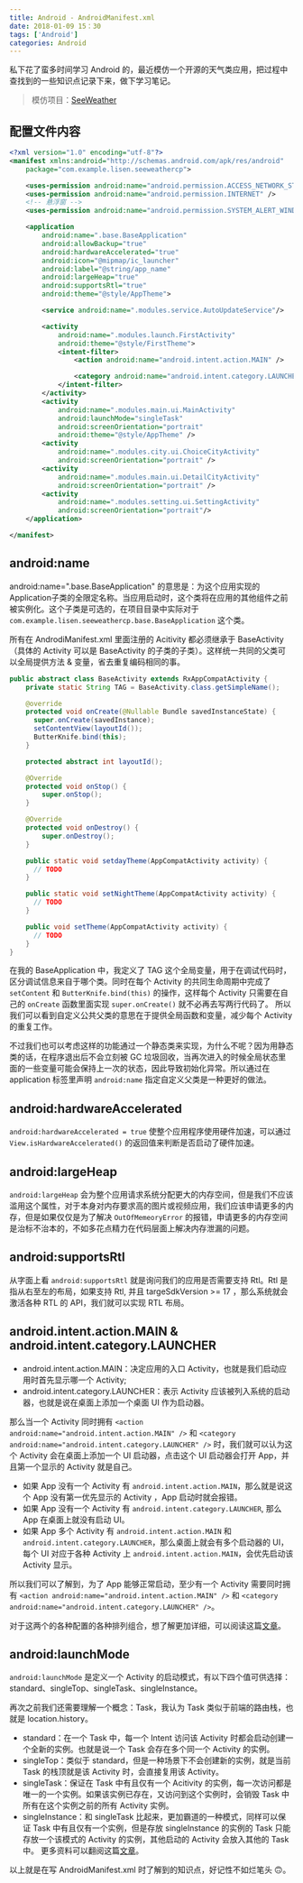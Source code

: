 ```yaml
---
title: Android - AndroidManifest.xml
date: 2018-01-09 15：30
tags: ['Android']
categories: Android
---
```


私下花了蛮多时间学习 Android 的，最近模仿一个开源的天气类应用，把过程中查找到的一些知识点记录下来，做下学习笔记。
> 模仿项目：[SeeWeather](https://github.com/xcc3641/SeeWeather)

<!-- more -->

## 配置文件内容
```XML
<?xml version="1.0" encoding="utf-8"?>
<manifest xmlns:android="http://schemas.android.com/apk/res/android"
    package="com.example.lisen.seeweathercp">

    <uses-permission android:name="android.permission.ACCESS_NETWORK_STATE" />
    <uses-permission android:name="android.permission.INTERNET" />
    <!-- 悬浮窗 -->
    <uses-permission android:name="android.permission.SYSTEM_ALERT_WINDOW" />

    <application
        android:name=".base.BaseApplication"
        android:allowBackup="true"
        android:hardwareAccelerated="true"
        android:icon="@mipmap/ic_launcher"
        android:label="@string/app_name"
        android:largeHeap="true"
        android:supportsRtl="true"
        android:theme="@style/AppTheme">

        <service android:name=".modules.service.AutoUpdateService"/>

        <activity
            android:name=".modules.launch.FirstActivity"
            android:theme="@style/FirstTheme">
            <intent-filter>
                <action android:name="android.intent.action.MAIN" />

                <category android:name="android.intent.category.LAUNCHER" />
            </intent-filter>
        </activity>
        <activity
            android:name=".modules.main.ui.MainActivity"
            android:launchMode="singleTask"
            android:screenOrientation="portrait"
            android:theme="@style/AppTheme" />
        <activity
            android:name=".modules.city.ui.ChoiceCityActivity"
            android:screenOrientation="portrait" />
        <activity
            android:name=".modules.main.ui.DetailCityActivity"
            android:screenOrientation="portrait" />
        <activity
            android:name=".modules.setting.ui.SettingActivity"
            android:screenOrientation="portrait"/>
    </application>

</manifest>
```

## android:name
android:name=".base.BaseApplication" 的意思是：为这个应用实现的Application子类的全限定名称。当应用启动时，这个类将在应用的其他组件之前被实例化。这个子类是可选的，在项目目录中实际对于 `com.example.lisen.seeweathercp.base.BaseApplication` 这个类。

所有在 AndrodiManifest.xml 里面注册的 Acitivity 都必须继承于 BaseActivity（具体的 Activity 可以是 BaseActivity 的子类的子类）。这样统一共同的父类可以全局提供方法 & 变量，省去重复编码相同的事。

```java
public abstract class BaseActivity extends RxAppCompatActivity {
    private static String TAG = BaseActivity.class.getSimpleName();

    @override
    protected void onCreate(@Nullable Bundle savedInstanceState) {
      super.onCreate(savedInstance);
      setContentView(layoutId());
      ButterKnife.bind(this);
    }

    protected abstract int layoutId();

    @Override
    protected void onStop() {
        super.onStop();
    }

    @Override
    protected void onDestroy() {
        super.onDestroy();
    }

    public static void setdayTheme(AppCompatActivity activity) {
      // TODO
    }

    public static void setNightTheme(AppCompatActivity activity) {
      // TODO
    }

    public void setTheme(AppCompatActivity activity) {
      // TODO
    }
}
```
在我的 BaseApplication 中，我定义了 TAG 这个全局变量，用于在调试代码时，区分调试信息来自于哪个类。同时在每个 Activity 的共同生命周期中完成了 `setContent` 和 `ButterKnife.bind(this)` 的操作，这样每个 Activity 只需要在自己的 `onCreate` 函数里面实现 `super.onCreate()` 就不必再去写两行代码了。
所以我们可以看到自定义公共父类的意思在于提供全局函数和变量，减少每个 Activity 的重复工作。

不过我们也可以考虑这样的功能通过一个静态类来实现，为什么不呢？因为用静态类的话，在程序退出后不会立刻被 GC 垃圾回收，当再次进入的时候全局状态里面的一些变量可能会保持上一次的状态，因此导致初始化异常。所以通过在 application 标签里声明 `android:name` 指定自定义父类是一种更好的做法。

## android:hardwareAccelerated
`android:hardwareAccelerated = true` 使整个应用程序使用硬件加速，可以通过 `View.isHardwareAccelerated()` 的返回值来判断是否启动了硬件加速。

## android:largeHeap
`android:largeHeap` 会为整个应用请求系统分配更大的内存空间，但是我们不应该滥用这个属性，对于本身对内存要求高的图片或视频应用，我们应该申请更多的内存，但是如果仅仅是为了解决 `OutOfMemeoryError` 的报错，申请更多的内存空间是治标不治本的，不如多花点精力在代码层面上解决内存泄漏的问题。

## android:supportsRtl
从字面上看 `android:supportsRtl` 就是询问我们的应用是否需要支持 Rtl。Rtl 是指从右至左的布局，如果支持 Rtl, 并且 targeSdkVersion >= 17 ，那么系统就会激活各种 RTL 的 API，我们就可以实现 RTL 布局。

## android.intent.action.MAIN & android.intent.category.LAUNCHER
- android.intent.action.MAIN：决定应用的入口 Activity，也就是我们启动应用时首先显示哪一个 Activity;
- android.intent.category.LAUNCHER：表示 Activity 应该被列入系统的启动器，也就是说在桌面上添加一个桌面 UI 作为启动器。

那么当一个 Activity 同时拥有 `<action android:name="android.intent.action.MAIN" />` 和 `<category android:name="android.intent.category.LAUNCHER" />` 时，我们就可以认为这个 Activity 会在桌面上添加一个 UI 启动器，点击这个 UI 启动器会打开 App，并且第一个显示的 Activity 就是自己。

- 如果 App 没有一个 Activity 有 `android.intent.action.MAIN`，那么就是说这个 App 没有第一优先显示的 Activity ，App 启动时就会报错。
- 如果 App 没有一个 Activity 有 `android.intent.category.LAUNCHER`, 那么 App 在桌面上就没有启动 UI。
- 如果 App 多个 Activity 有 `android.intent.action.MAIN` 和 `android.intent.category.LAUNCHER`，那么桌面上就会有多个启动器的 UI，每个 UI 对应于各种 Activity 上 `android.intent.action.MAIN`，会优先启动该 Activity 显示。

所以我们可以了解到，为了 App 能够正常启动，至少有一个 Activity 需要同时拥有 `<action android:name="android.intent.action.MAIN" />` 和 `<category android:name="android.intent.category.LAUNCHER" />`。

对于这两个的各种配置的各种排列组合，想了解更加详细，可以阅读这篇[文章](http://blog.csdn.net/lindroid20/article/details/51993247)。

## android:launchMode
`android:launchMode` 是定义一个 Activity 的启动模式，有以下四个值可供选择：standard、singleTop、singleTask、singleInstance。

再次之前我们还需要理解一个概念：Task，我认为 Task 类似于前端的路由栈，也就是 location.history。

- standard：在一个 Task 中，每一个 Intent 访问该 Activity 时都会启动创建一个全新的实例。也就是说一个 Task 会存在多个同一个 Activity 的实例。
- singleTop：类似于 standard，但是一种场景下不会创建新的实例，就是当前 Task 的栈顶就是该 Activity 时，会直接复用该 Activity。
- singleTask：保证在 Task 中有且仅有一个 Acitivity 的实例，每一次访问都是唯一的一个实例。如果该实例已存在，又访问到这个实例时，会销毁 Task 中所有在这个实例之前的所有 Activity 实例。
- singleInstance：和 singleTask 比起来，更加霸道的一种模式，同样可以保证 Task 中有且仅有一个实例，但是存放 singleInstance 的实例的 Task 只能存放一个该模式的 Activity 的实例，其他启动的 Activity 会放入其他的 Task 中。
更多资料可以翻阅这篇[文章](http://droidyue.com/blog/2015/08/16/dive-into-android-activity-launchmode/index.html)。

以上就是在写 AndroidManifest.xml 时了解到的知识点，好记性不如烂笔头 🙃。
